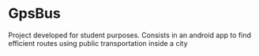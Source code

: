 # GpsBus

Project developed for student purposes. Consists in an android app to find efficient routes using public transportation inside a city